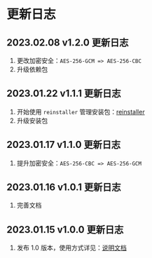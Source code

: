 # 更新日志

## 2023.02.08 v1.2.0 更新日志

1. 更改加密安全：`AES-256-GCM => AES-256-CBC`
2. 升级依赖包

## 2023.01.22 v1.1.1 更新日志

1. 开始使用 `reinstaller` 管理安装包：[reinstaller](https://github.com/saqqdy/reinstaller)
2. 升级安装包

## 2023.01.17 v1.1.0 更新日志

1. 提升加密安全：`AES-256-CBC => AES-256-GCM`

## 2023.01.16 v1.0.1 更新日志

1. 完善文档

## 2023.01.15 v1.0.0 更新日志

1. 发布 1.0 版本，使用方式详见：[说明文档](./README.md)
